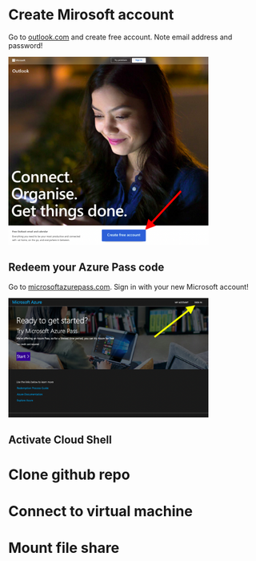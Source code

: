 # Create Mirosoft account

Go to [outlook.com](https://outlook.com) and create free account. Note email address and password!

<img src="img/Create-Microsoft-Account.png" alt="Create Microsoft Account" width="400"/>


## Redeem your Azure Pass code

Go to [microsoftazurepass.com](https://www.microsoftazurepass.com). Sign in with your new Microsoft account!

<img src="img/Redeem-Azure-Pass.png" alt="Create Microsoft Account" width="400"/>

## Activate Cloud Shell

# Clone github repo

# Connect to virtual machine

# Mount file share